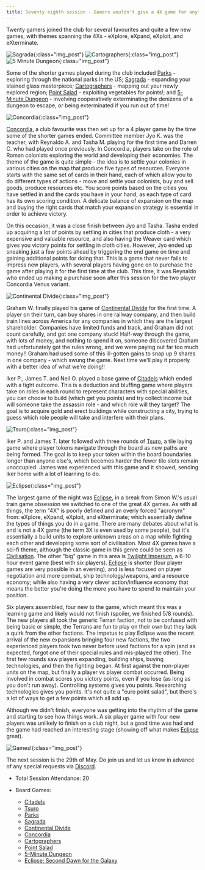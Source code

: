 ```yaml
---
title: Seventy eighth session - Gamers wouldn't give a 4X game for anything else
---
```


Twenty gamers joined the club for several favourites and quite a few new games, with themes spanning the 4Xs - eXplore, eXpand, eXploit, and eXterminate.

![Sagrada](/images/posts/2024_05_15/Sagrada01.jpg "Sagrada"){:class="img_post"}
![Cartographers](/images/posts/2024_05_15/Cartographers01.jpg "Cartographers"){:class="img_post"}
![5 Minute Dungeon](/images/posts/2024_05_15/5MinuteDungeon01.jpg "5 Minute Dungeon"){:class="img_post"}

Some of the shorter games played during the club included [Parks][Par] - exploring through the national parks in the US; [Sagrada][Sag] - expanding your stained glass masterpiece; [Cartographers][Cart] - mapping out your newly explored region; [Point Salad][PS] - exploiting vegetables for points!; and [5-Minute Dungeon][Five] - involving cooperatively exterminating the denizens of a dungeon to escape, or being exterminated if you run out of time!

![Concordia](/images/posts/2024_05_15/Concordia01.jpg "Concordia"){:class="img_post"}

[Concordia][Con], a club favourite was then set up for a 4 player game by the time some of the shorter games ended.  Committee member Jyo K. was the teacher, with Reynaldo A. and Tasha M. playing for the first time and Darren C. who had played once previously.  In Concordia, players take on the role of Roman colonists exploring the world and developing their economies. The theme of the game is quite simple - the idea is to settle your colonies in various cities on the map that produce five types of resources. Everyone starts with the same set of cards in their hand, each of which allow you to do different types of actions - move and settle your colonists, buy and sell goods, produce resources etc. You score points based on the cities you have settled in and the cards you have in your hand, as each type of card has its own scoring condition. A delicate balance of expansion on the map and buying the right cards that match your expansion strategy is essential in order to achieve victory.

On this occasion, it was a close finish between Jyo and Tasha. Tasha ended up acquiring a lot of points by settling in cities that produce cloth - a very expensive and valuable resource, and also having the Weaver card which gives you victory points for settling in cloth cities. However, Jyo ended up sneaking just a few points ahead by triggering the end game on time and gaining additional points for doing that. This is a game that never fails to impress new players, with several players having gone on to purchase the game after playing it for the first time at the club. This time, it was Reynaldo who ended up making a purchase soon after this session for the two player Concordia Venus variant.

![Continental Divide](/images/posts/2024_05_15/ContinentalDivide01.jpg "Continental Divide"){:class="img_post"}

Graham W. finally played his game of [Continental Divide][CD] for the first time. A player on their turn, can buy shares in one railway company, and then build train lines across America for any companies in which they are the largest shareholder. Companies have limited funds and track, and Graham did not count carefully, and got one company stuck! Half-way through the game, with lots of money, and nothing to spend it on, someone discovered Graham had unfortunately got the rules wrong, and we were paying out far too much money!! Graham had used some of this ill-gotten gains to snap up 9 shares in one company - which swung the game. Next time we'll play it properly with a better idea of what we're doing!!

Iker P., James T. and Neil O. played a base game of [Citadels][Cit] which ended with a tight outcome. This is a deduction and bluffing game where players take on roles in each round to represent characters with special abilities, you can choose to build (which get you points) and try collect income but will someone take the assassin role - and which role will they target? The goal is to acquire gold and erect buildings while constructing a city, trying to guess which role people will take and interfere with their plans.

![Tsuro](/images/posts/2024_05_15/Tsuro01.jpg "Tsuro"){:class="img_post"}

Iker P. and James T. later followed with three rounds of [Tsuro][Tsu], a tile laying game where player tokens navigate through the board as new paths are being formed. The goal is to keep your token within the board boundaries longer than anyone else's, which becomes harder the fewer tile slots remain unoccupied. James was experienced with this game and it showed, sending Iker home with a lot of learning to do.

![Eclipse](/images/posts/2024_05_15/Eclipse01.jpg "Eclipse"){:class="img_post"}

The largest game of the night was [Eclipse][Ecl], in a break from Simon W.'s usual train game obsession we switched to one of the great 4X games. As with all things, the term "4X" is poorly defined and an overly forced "acronym" from:  eXplore, eXpand, eXploit, and eXterminate; which essentially define the types of things you do in a game. There are many debates about what is and is not a 4X game (the term 3X is even used by some people), but it's essentially a build units to explore unknown areas on a map while fighting each other and developing some sort of civilisation. Most 4X games have a sci-fi theme, although the classic game in this genre could be seen as [Civilisation][Civ]. The other "big" game in this area is [Twilight Imperium][TI], a 6-10 hour event game (best with six players).  [Eclipse][Ecl] is shorter (four player games are very possible in an evening), and is less focused on player negotiation and more combat, ship technology/weapons, and a resource economy; while also having a very clever action/influence economy that means the better you're doing the more you have to spend to maintain your position.

Six players assembled, four new to the game, which meant this was a learning game and likely would not finish (spoiler, we finished 5/8 rounds). The new players all took the generic Terran faction, not to be confused with being basic or simple, the Terrans are fun to play on their own but they lack a quirk from the other factions. The impetus to play Eclipse was the recent arrival of the new expansions bringing four new factions, the two experienced players took two never before used factions for a spin (and as expected, forgot one of their special rules and mis-played the other). The first few rounds saw players expanding, building ships, buying technologies, and then the fighting began. At first against the non-player units on the map, but finally a player vs player combat occurred. Being involved in combat scores you victory points, even if you lose (as long as you don't run away). Controlling systems gives you points. Researching technologies gives you points. It's not quite a "euro point salad", but there's a lot of ways to get a few points which all add up.

Although we didn't finish, everyone was getting into the rhythm of the game and starting to see how things work. A six player game with four new players was unlikely to finish on a club night, but a good time was had and the game had reached an interesting stage (showing off what makes  [Eclipse][Ecl] great).

![Games!](/images/posts/2024_05_15/Games01.jpg "Games!"){:class="img_post"}

The next session is the 29th of May. Do join us and let us know in advance of any special requests via [Discord][Contact]. 

* Total Session Attendance: 20
* Board Games:

	 * [Citadels][Cit]
	 * [Tsuro][Tsu]
	 * [Parks][Par]
	 * [Sagrada][Sag]
	 * [Continental Divide][CD]
	 * [Concordia][Con]
	 * [Cartographers][Cart]
	 * [Point Salad][PS]
	 * [5-Minute Dungeon][Five]
	 * [Eclipse: Second Dawn for the Galaxy][Ecl]

[Civ]: {{site.data.BoardGameLinks.CivilizationNewDawn.Link}}
[TI]: {{site.data.BoardGameLinks.TwilightImperiumFourthEdition.Link}}
[Cit]: {{site.data.BoardGameLinks.Citadels.Link}}
[Tsu]: {{site.data.BoardGameLinks.Tsuro.Link}}
[Par]: {{site.data.BoardGameLinks.Parks.Link}}
[Sag]: {{site.data.BoardGameLinks.Sagrada.Link}}
[CD]: {{site.data.BoardGameLinks.ContinentalDivide.Link}}
[Con]: {{site.data.BoardGameLinks.Concordia.Link}}
[Cart]: {{site.data.BoardGameLinks.Cartographers.Link}}
[PS]: {{site.data.BoardGameLinks.PointSalad.Link}}
[Five]: {{site.data.BoardGameLinks.FiveMinuteDungeon.Link}}
[Ecl]: {{site.data.BoardGameLinks.EclipseSecondDawnForTheGalaxy.Link}}

[Contact]: /Contact.html
